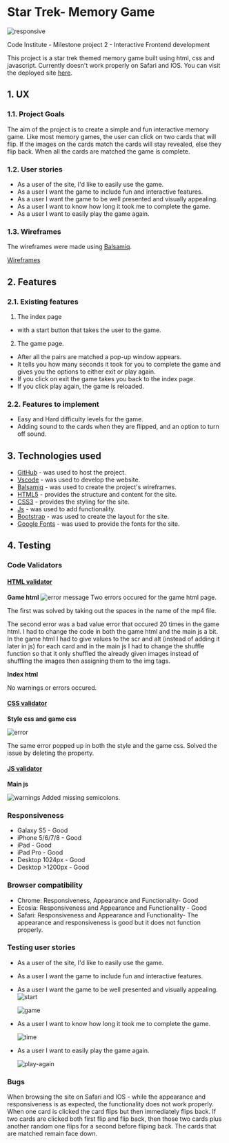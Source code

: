 # Star Trek- Memory Game

![responsive](assets/images/Mock-up.png)

Code Institute - Milestone project 2 - Interactive Frontend development

This project is a star trek themed memory game built using html, css and javascript.
Currently doesn't work properly on Safari and IOS.
You can visit the deployed site [here](https://daniellaminyo.github.io/Milestone-2/).

## 1. UX

### 1.1. Project Goals

The aim of the project is to create a simple and fun interactive memory game.
Like most memory games, the user can click on two cards that will flip. If the images on the cards match the cards will stay revealed, else they flip back. When all the cards are matched the game is complete.

### 1.2. User stories

- As a user of the site, I'd like to easily use the game.
- As a user I want the game to include fun and interactive features.
- As a user I want the game to be well presented and visually appealing.
- As a user I want to know how long it took me to complete the game.
- As a user I want to easily play the game again.

### 1.3. Wireframes

The wireframes were made using [Balsamiq](https://balsamiq.com/).

[Wireframes](https://github.com/DaniellaMinyo/Milestone-2/blob/main/Wireframes.pdf)

## 2. Features

### 2.1. Existing features

1.  The index page

- with a start button that takes the user to the game.

2.  The game page.

- After all the pairs are matched a pop-up window appears.
- It tells you how many seconds it took for you to complete the game and gives you the options to either exit or play again.
- If you click on exit the game takes you back to the index page.
- If you click play again, the game is reloaded.

### 2.2. Features to implement

- Easy and Hard difficulty levels for the game.
- Adding sound to the cards when they are flipped, and an option to turn off sound.

## 3. Technologies used

- [GitHub](https://github.com/) - was used to host the project.
- [Vscode](https://code.visualstudio.com/) - was used to develop the website.
- [Balsamiq](https://balsamiq.com/) - was used to create the project's wireframes.
- [HTML5](https://en.wikipedia.org/wiki/HTML5) - provides the structure and content for the site.
- [CSS3](https://en.wikipedia.org/wiki/Cascading_Style_Sheets) - provides the styling for the site.
- [Js](https://en.wikipedia.org/wiki/JavaScript) - was used to add functionality.
- [Bootstrap](https://getbootstrap.com/) - was used to create the layout for the site.
- [Google Fonts](https://fonts.google.com/) - was used to provide the fonts for the site.

## 4. Testing

### Code Validators

#### [HTML validator](https://validator.w3.org/)

**Game html**
<img src="assets/images/game-html-errors.png" alt="error message">
Two errors occured for the game html page.

The first was solved by taking out the spaces in the name of the mp4 file.

The second error was a bad value error that occured 20 times in the game html. I had to change the code in both the game html and the main js a bit. In the game html I had to give values to the scr and alt (instead of adding it later in js) for each card and in the main js I had to change the shuffle function so that it only shuffled the already given images instead of shuffling the images then assigning them to the img tags.

**Index html**

No warnings or errors occured.

#### [CSS validator](https://jigsaw.w3.org/css-validator/)

**Style css and game css**

<img src="assets/images/style-css-error.png" alt="error">

The same error popped up in both the style and the game css.
Solved the issue by deleting the property.

#### [JS validator](https://jshint.com/)

**Main js**

<img src="assets/images/main-js-errors.png" alt="warnings">
Added missing semicolons.

### Responsiveness

- Galaxy S5 - Good
- iPhone 5/6/7/8 - Good
- iPad - Good
- iPad Pro - Good
- Desktop 1024px - Good
- Desktop >1200px - Good

### Browser compatibility

- Chrome: Responsiveness, Appearance and Functionality- Good
- Ecosia: Responsiveness and Appearance and Functionality - Good
- Safari: Responsiveness and Appearance and Functionality- The appearance and responsiveness is good but it does not function properly.

### Testing user stories

- As a user of the site, I'd like to easily use the game.
- As a user I want the game to include fun and interactive features.
- As a user I want the game to be well presented and visually appealing.
  <img src="assets/images/game1.png" alt="start">

  <img src="assets/images/game2.png" alt="game">

- As a user I want to know how long it took me to complete the game.

  <img src="assets/images/win-time.png" alt="time">

- As a user I want to easily play the game again.

  <img src="assets/images/play-again.png" alt="play-again">

### Bugs

When browsing the site on Safari and IOS - while the appearance and responsiveness is as expected, the functionality does not work properly. When one card is clicked the card flips but then immediately flips back. If two cards are clicked both first flip and flip back, then those two cards plus another random one flips for a second before fliping back. The cards that are matched remain face down.
